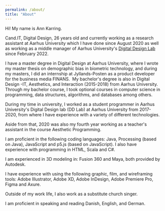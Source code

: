 ```yaml
---
permalink: /about/
title: "About"
---
```


Hi! My name is Ann Karring.

Cand.IT, Digital Design, 26 years old and currently working as a research assistant at Aarhus University which  I have done since August 2020 as well as working as a middle manager of Aarhus University's [Digital Design Lab](ddlab.au.dk) since February 2022.

I have a master degree in Digital Design at Aarhus University, where I wrote my master thesis on demographic bias in biometric technology, and during my masters, I did an internship at Jyllands-Posten as a product developer for the business media FINANS.
​
My bachelor's degree is also in Digital Design -IT, Aesthetics, and Interaction (2015-2018) from Aarhus University.
Through my bachelor course, I took optional courses in computer science in programming, data structures, algorithms, and databases among others.

During my time in university, I worked as a student programmer in Aarhus University's Digital Design lab (DD Lab) at Aarhus University from 2017-2020, from where I have experience with a variety of different technologies.

Aside from that, 2020 was also my fourth year working as a teacher's assistant in the course Aesthetic Programming.

I am proficient in the following coding languages: Java, Processing (based on Java), JavaScript and p5.js (based on JavaScript).
I also have experience with programming in HTML, Scala and C#.

I am experienced in 3D modeling in: Fusion 360 and Maya, both provided by Autodesk.

I have experience with using the following graphic, film, and wireframing tools: Adobe Illustrator, Adobe XD, Adobe InDesign, Adobe Premiere Pro, Figma and Axure.

Outside of my work life, I also work as a substitute church singer.

I am proficient in speaking and reading Danish, English, and German.

